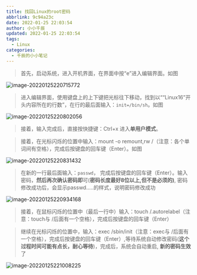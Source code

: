 ```yaml
---
title: 找回Linux的root密码
abbrlink: 9c94a23c
date: 2022-01-25 22:03:54
author: 小小千辰
updated: 2022-01-25 22:03:54
tags:
  - Linux
categories:
  - 千辰的小小笔记
---
```






> 首先，启动系统，进入开机界面，在界面中按“e”进入编辑界面。如图

![image-20220125220715772](https://cdn.jsdelivr.net/gh/QianChenJun/cloudimage@main/img/202204241751768.png)

> 进入编辑界面，使用键盘上的上下键把光标往下移动，找到以““Linux16”开头内容所在的行数”，在行的最后面输入：`init=/bin/sh`。如图

![image-20220125220802056](https://cdn.jsdelivr.net/gh/QianChenJun/cloudimage@main/img/202204241752541.png)

> 接着，输入完成后，直接按快捷键：Ctrl+x 进入**单用户模式**。

> 接着，在光标闪烁的位置中输入：mount -o remount,rw /（注意：各个单词间有空格），完成后按键盘的回车键（Enter）。如图

![image-20220125220831432](https://cdn.jsdelivr.net/gh/QianChenJun/cloudimage@main/img/202204241752127.png)

> 在新的一行最后面输入：`passwd`， 完成后按键盘的回车键（Enter）。输入密码，**然后再次确认密码即**可(**密码长度最好8位以上,但不是必须的)**, 密码修改成功后，会显示passwd.....的样式，说明密码修改成功

![image-20220125220934168](https://cdn.jsdelivr.net/gh/QianChenJun/cloudimage@main/img/202204241752966.png)

> 接着，在鼠标闪烁的位置中（最后一行中）输入：touch /.autorelabel（注意：touch与 /后面有一个空格），完成后按键盘的回车键（Enter）

> 继续在光标闪烁的位置中，输入：exec /sbin/init（注意：exec与 /后面有一个空格），完成后按键盘的回车键（Enter）,等待系统自动修改密码(**这个过程时间可能有点长，耐心等待**)，完成后，系统会自动重启, **新的密码生效**了

![image-20220125221008225](https://cdn.jsdelivr.net/gh/QianChenJun/cloudimage@main/img/202204241752303.png)

